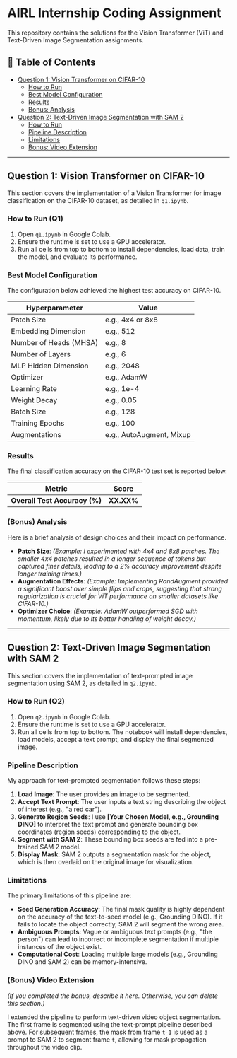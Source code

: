 # AIRL Internship Coding Assignment

This repository contains the solutions for the Vision Transformer (ViT) and Text-Driven Image Segmentation assignments.

## 📝 Table of Contents
* [Question 1: Vision Transformer on CIFAR-10](#question-1-vision-transformer-on-cifar-10)
  * [How to Run](#how-to-run-q1)
  * [Best Model Configuration](#best-model-configuration)
  * [Results](#results)
  * [Bonus: Analysis](#bonus-analysis)
* [Question 2: Text-Driven Image Segmentation with SAM 2](#question-2-text-driven-image-segmentation-with-sam-2)
  * [How to Run](#how-to-run-q2)
  * [Pipeline Description](#pipeline-description)
  * [Limitations](#limitations)
  * [Bonus: Video Extension](#bonus-video-extension)

---

## Question 1: Vision Transformer on CIFAR-10

This section covers the implementation of a Vision Transformer for image classification on the CIFAR-10 dataset, as detailed in `q1.ipynb`.

### How to Run (Q1)
1.  Open `q1.ipynb` in Google Colab. 
2.  Ensure the runtime is set to use a GPU accelerator.
3.  Run all cells from top to bottom to install dependencies, load data, train the model, and evaluate its performance.

### Best Model Configuration
The configuration below achieved the highest test accuracy on CIFAR-10. 

| Hyperparameter      | Value                |
| ------------------- | -------------------- |
| Patch Size          | e.g., 4x4 or 8x8     |
| Embedding Dimension | e.g., 512            |
| Number of Heads (MHSA)| e.g., 8              |
| Number of Layers    | e.g., 6              |
| MLP Hidden Dimension| e.g., 2048           |
| Optimizer           | e.g., AdamW          |
| Learning Rate       | e.g., 1e-4           |
| Weight Decay        | e.g., 0.05           |
| Batch Size          | e.g., 128            |
| Training Epochs     | e.g., 100            |
| Augmentations       | e.g., AutoAugment, Mixup |

### Results
The final classification accuracy on the CIFAR-10 test set is reported below. 

| Metric                          | Score     |
| ------------------------------- | --------- |
| **Overall Test Accuracy (%)** | **XX.XX%**|

### (Bonus) Analysis
Here is a brief analysis of design choices and their impact on performance. 

* **Patch Size**: *(Example: I experimented with 4x4 and 8x8 patches. The smaller 4x4 patches resulted in a longer sequence of tokens but captured finer details, leading to a 2% accuracy improvement despite longer training times.)*
* **Augmentation Effects**: *(Example: Implementing RandAugment provided a significant boost over simple flips and crops, suggesting that strong regularization is crucial for ViT performance on smaller datasets like CIFAR-10.)*
* **Optimizer Choice**: *(Example: AdamW outperformed SGD with momentum, likely due to its better handling of weight decay.)*

---

## Question 2: Text-Driven Image Segmentation with SAM 2

This section covers the implementation of text-prompted image segmentation using SAM 2, as detailed in `q2.ipynb`. 

### How to Run (Q2)
1.  Open `q2.ipynb` in Google Colab. 
2.  Ensure the runtime is set to use a GPU accelerator.
3.  Run all cells from top to bottom. The notebook will install dependencies, load models, accept a text prompt, and display the final segmented image. 
### Pipeline Description
My approach for text-prompted segmentation follows these steps:
1.  **Load Image**: The user provides an image to be segmented.
2.  **Accept Text Prompt**: The user inputs a text string describing the object of interest (e.g., "a red car").
3.  **Generate Region Seeds**: I use **[Your Chosen Model, e.g., Grounding DINO]** to interpret the text prompt and generate bounding box coordinates (region seeds) corresponding to the object.
4.  **Segment with SAM 2**: These bounding box seeds are fed into a pre-trained SAM 2 model. 
5.  **Display Mask**: SAM 2 outputs a segmentation mask for the object, which is then overlaid on the original image for visualization. 

### Limitations
The primary limitations of this pipeline are: 
* **Seed Generation Accuracy**: The final mask quality is highly dependent on the accuracy of the text-to-seed model (e.g., Grounding DINO). If it fails to locate the object correctly, SAM 2 will segment the wrong area.
* **Ambiguous Prompts**: Vague or ambiguous text prompts (e.g., "the person") can lead to incorrect or incomplete segmentation if multiple instances of the object exist.
* **Computational Cost**: Loading multiple large models (e.g., Grounding DINO and SAM 2) can be memory-intensive.

### (Bonus) Video Extension
*(If you completed the bonus, describe it here. Otherwise, you can delete this section.)*

I extended the pipeline to perform text-driven video object segmentation. The first frame is segmented using the text-prompt pipeline described above. For subsequent frames, the mask from frame `t-1` is used as a prompt to SAM 2 to segment frame `t`, allowing for mask propagation throughout the video clip. 